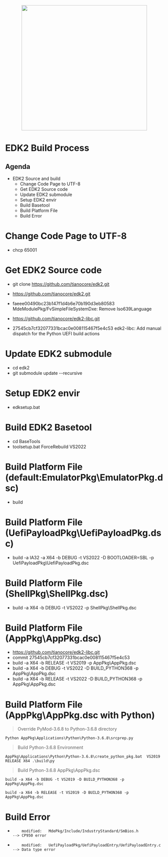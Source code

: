 <div align=center><img src="https://www.advantech.tw/css/css-img/advantech-logo-notagl.svg" width="400"></div>

EDK2 **B**uild Process
========================

Agenda
------
*   EDK2 Source and build
    *   Change Code Page to UTF-8
    *   Get EDK2 Source code
    *   Update EDK2 submodule
    *   Setup EDK2 envir
    *   Build Basetool
    *   Build Platform File
    *   Build Error


# Change Code Page to UTF-8

*  chcp 65001

# Get EDK2 Source code
* git clone https://github.com/tianocore/edk2.git

* https://github.com/tianocore/edk2.git
* faeee00490bc23b147f1d4b6e70b190d3eb80583 MdeModulePkg/FvSimpleFileSystemDxe: Remove Iso639Language

* https://github.com/tianocore/edk2-libc.git
* 27545cb7cf32077331bcac0e008115467f5e4c53 edk2-libc: Add manual dispatch for the Python UEFI build actions

# Update EDK2 submodule
* cd edk2
* git submodule update --recursive

# Setup EDK2 envir
* edksetup.bat

# Build EDK2 Basetool
* cd BaseTools
* toolsetup.bat ForceRebuild VS2022

# Build Platform File (default:EmulatorPkg\EmulatorPkg.dsc)
* build

# Build Platform File (UefiPayloadPkg\UefiPayloadPkg.dsc)
* build -a IA32 -a X64 -b DEBUG -t VS2022 -D BOOTLOADER=SBL -p UefiPayloadPkg\UefiPayloadPkg.dsc

# Build Platform File (ShellPkg\ShellPkg.dsc)
* build -a X64 -b DEBUG -t VS2022 -p ShellPkg\ShellPkg.dsc

# Build Platform File (AppPkg\AppPkg.dsc)
* https://github.com/tianocore/edk2-libc.git
* commit 27545cb7cf32077331bcac0e008115467f5e4c53
* build -a X64 -b RELEASE -t VS2019 -p AppPkg\AppPkg.dsc
* build -a X64 -b DEBUG -t VS2022 -D BUILD_PYTHON368 -p AppPkg\AppPkg.dsc
* build -a X64 -b RELEASE -t VS2022 -D BUILD_PYTHON368 -p AppPkg\AppPkg.dsc

# Build Platform File (AppPkg\AppPkg.dsc with Python)
>Override PyMod-3.6.8 to Python-3.6.8 directory

    Python AppPkg\Applications\Python\Python-3.6.8\srcprep.py

>Build Python-3.6.8 Environment
  
    AppPkg\Applications\Python\Python-3.6.8\create_python_pkg.bat  VS2019 RELEASE X64 .\build\py

>Build Python-3.6.8 AppPkg\AppPkg.dsc 
    
    build -a X64 -b DEBUG -t VS2019 -D BUILD_PYTHON368 -p AppPkg\AppPkg.dsc
    
    build -a X64 -b RELEASE -t VS2019 -D BUILD_PYTHON368 -p AppPkg\AppPkg.dsc

# Build Error
*         modified:   MdePkg/Include/IndustryStandard/SmBios.h            --> CP950 error
*         modified:   UefiPayloadPkg/UefiPayloadEntry/UefiPayloadEntry.c  --> Data type error
